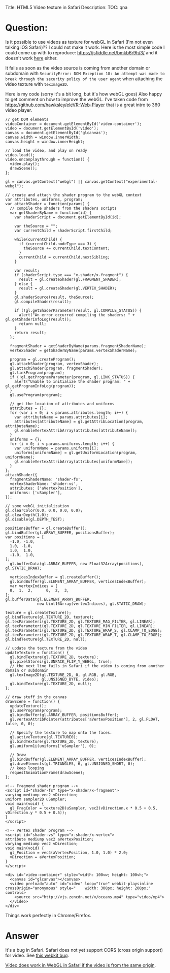 Title: HTML5 Video texture in Safari
Description:
TOC: qna

# Question:

Is it possible to use videos as texture for webGL in Safari (I'm not even talking iOS Safari)?? I could not make it work. Here is the most simple code I could come up with to reproduce: https://jsfiddle.net/bmkb6r9h/3/ and it doesn't work [here][1] either.

It fails as soon as the video source is coming from another domain or subdomain with `SecurityError: DOM Exception 18: An attempt was made to break through the security policy of the user agent` when attaching the video texture with `texImage2D`.

Here is my code (sorry it's a bit long, but it's how webGL goes) Also happy to get comment on how to improve the webGL. I've taken code from https://github.com/hawksley/eleVR-Web-Player that is a great intro to 360 video player.

<!-- begin snippet: js hide: false -->

<!-- language: lang-js -->

    // get DOM elements
    videoContainer = document.getElementById('video-container');
    video = document.getElementById('video');
    canvas = document.getElementById('glcanvas');
    canvas.width = window.innerWidth;
    canvas.height = window.innerHeight;

    // load the video, and play on ready
    video.load();
    video.oncanplaythrough = function() {
      video.play();
      drawScene();
    };

    gl = canvas.getContext("webgl") || canvas.getContext("experimental-webgl");

    // create and attach the shader program to the webGL context
    var attributes, uniforms, program;
    var attachShader = function(params) {
      // compile the shaders from the shaders scripts
      var getShaderByName = function(id) {
        var shaderScript = document.getElementById(id);

        var theSource = "";
        var currentChild = shaderScript.firstChild;

        while(currentChild) {
          if (currentChild.nodeType === 3) {
            theSource += currentChild.textContent;
          }
          currentChild = currentChild.nextSibling;
        }

        var result;
        if (shaderScript.type === "x-shader/x-fragment") {
          result = gl.createShader(gl.FRAGMENT_SHADER);
        } else {
          result = gl.createShader(gl.VERTEX_SHADER);
        }
        gl.shaderSource(result, theSource);
        gl.compileShader(result);

        if (!gl.getShaderParameter(result, gl.COMPILE_STATUS)) {
          alert("An error occurred compiling the shaders: " + gl.getShaderInfoLog(result));
          return null;
        }
        return result;
      };

      fragmentShader = getShaderByName(params.fragmentShaderName);
      vertexShader = getShaderByName(params.vertexShaderName);

      program = gl.createProgram();
      gl.attachShader(program, vertexShader);
      gl.attachShader(program, fragmentShader);
      gl.linkProgram(program);
      if (!gl.getProgramParameter(program, gl.LINK_STATUS)) {
        alert("Unable to initialize the shader program: " + gl.getProgramInfoLog(program));
      }
      gl.useProgram(program);

      // get the location of attributes and uniforms
      attributes = {};
      for (var i = 0; i < params.attributes.length; i++) {
        var attributeName = params.attributes[i];
        attributes[attributeName] = gl.getAttribLocation(program, attributeName);
        gl.enableVertexAttribArray(attributes[attributeName]);
      }
      uniforms = {};
      for (i = 0; i < params.uniforms.length; i++) {
        var uniformName = params.uniforms[i];
        uniforms[uniformName] = gl.getUniformLocation(program, uniformName);
        gl.enableVertexAttribArray(attributes[uniformName]);
      }
    };
    attachShader({
      fragmentShaderName: 'shader-fs',
      vertexShaderName: 'shader-vs',
      attributes: ['aVertexPosition'],
      uniforms: ['uSampler'],
    });

    // some webGL initialization
    gl.clearColor(0.0, 0.0, 0.0, 0.0);
    gl.clearDepth(1.0);
    gl.disable(gl.DEPTH_TEST);

    positionsBuffer = gl.createBuffer();
    gl.bindBuffer(gl.ARRAY_BUFFER, positionsBuffer);
    var positions = [
      -1.0, -1.0,
      1.0, -1.0,
      1.0,  1.0,
      -1.0,  1.0,
    ];
      gl.bufferData(gl.ARRAY_BUFFER, new Float32Array(positions), gl.STATIC_DRAW);

      verticesIndexBuffer = gl.createBuffer();
      gl.bindBuffer(gl.ELEMENT_ARRAY_BUFFER, verticesIndexBuffer);
      var vertexIndices = [
      0,  1,  2,      0,  2,  3,
    ];
    gl.bufferData(gl.ELEMENT_ARRAY_BUFFER,
                  new Uint16Array(vertexIndices), gl.STATIC_DRAW);

    texture = gl.createTexture();
    gl.bindTexture(gl.TEXTURE_2D, texture);
    gl.texParameteri(gl.TEXTURE_2D, gl.TEXTURE_MAG_FILTER, gl.LINEAR);
    gl.texParameteri(gl.TEXTURE_2D, gl.TEXTURE_MIN_FILTER, gl.LINEAR);
    gl.texParameteri(gl.TEXTURE_2D, gl.TEXTURE_WRAP_S, gl.CLAMP_TO_EDGE);
    gl.texParameteri(gl.TEXTURE_2D, gl.TEXTURE_WRAP_T, gl.CLAMP_TO_EDGE);
    gl.bindTexture(gl.TEXTURE_2D, null);

    // update the texture from the video
    updateTexture = function() {
      gl.bindTexture(gl.TEXTURE_2D, texture);
      gl.pixelStorei(gl.UNPACK_FLIP_Y_WEBGL, true);
      // the next line fails in Safari if the video is coming from another domain or subdomain
      gl.texImage2D(gl.TEXTURE_2D, 0, gl.RGB, gl.RGB,
                    gl.UNSIGNED_BYTE, video);
      gl.bindTexture(gl.TEXTURE_2D, null);
    };

    // draw stuff in the canvas
    drawScene = function() {
      updateTexture();
      gl.useProgram(program);
      gl.bindBuffer(gl.ARRAY_BUFFER, positionsBuffer);
      gl.vertexAttribPointer(attributes['aVertexPosition'], 2, gl.FLOAT, false, 0, 0);

      // Specify the texture to map onto the faces.
      gl.activeTexture(gl.TEXTURE0);
      gl.bindTexture(gl.TEXTURE_2D, texture);
      gl.uniform1i(uniforms['uSampler'], 0);

      // Draw
      gl.bindBuffer(gl.ELEMENT_ARRAY_BUFFER, verticesIndexBuffer);
      gl.drawElements(gl.TRIANGLES, 6, gl.UNSIGNED_SHORT, 0);
      // keep looping
      requestAnimationFrame(drawScene);
    };



<!-- language: lang-html -->



    <!-- Fragmend shader program -->
    <script id="shader-fs" type="x-shader/x-fragment">
    varying mediump vec2 vDirection;
    uniform sampler2D uSampler;
    void main(void) {
      gl_FragColor = texture2D(uSampler, vec2(vDirection.x * 0.5 + 0.5, vDirection.y * 0.5 + 0.5));
    }
    </script>

    <!-- Vertex shader program -->
    <script id="shader-vs" type="x-shader/x-vertex">
    attribute mediump vec2 aVertexPosition;
    varying mediump vec2 vDirection;
    void main(void) {
      gl_Position = vec4(aVertexPosition, 1.0, 1.0) * 2.0;
      vDirection = aVertexPosition;
    }
    </script>

    <div id="video-container" style="width: 100vw; height: 100vh;">
      <canvas id="glcanvas"></canvas>
      <video preload="auto" id="video" loop="true" webkit-playsinline crossOrigin="anonymous" style="    width: 300px; height: 200px;" controls>
        <source src="http://vjs.zencdn.net/v/oceans.mp4" type="video/mp4">
      </video>
    </div>




<!-- end snippet -->

Things work perfectly in Chrome/Firefox.


  [1]: http://krpano.com/ios/bugs/ios8-webgl-video-cors/

# Answer

It's a bug in Safari. Safari does not yet support CORS (cross origin support) for video. See [this webkit bug](https://bugs.webkit.org/show_bug.cgi?id=135379).

[Video does work in WebGL in Safari if the video is from the same origin](http://threejs.org/examples/webgl_materials_video.html).
